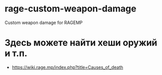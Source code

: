 # rage-custom-weapon-damage
Custom weapon damage for RAGEMP

# Здесь можете найти хеши оружий и т.п.
* https://wiki.rage.mp/index.php?title=Causes_of_death
